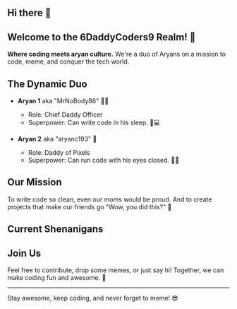 ## Hi there 👋

## Welcome to the 6DaddyCoders9 Realm! 🎉

**Where coding meets aryan culture.** We're a duo of Aryans on a mission to code, meme, and conquer the tech world.

## The Dynamic Duo

- **Aryan 1** aka "MrNoBody86" 🧙‍♂️
  - Role: Chief Daddy Officer
  - Superpower: Can write code in his sleep. 🛌💻

- **Aryan 2** aka "aryanc193" 🥷
  - Role: Daddy of Pixels
  - Superpower: Can run code with his eyes closed. 🎨👀

## Our Mission

To write code so clean, even our moms would be proud. And to create projects that make our friends go "Wow, you did this?" 👏

## Current Shenanigans


## Join Us

Feel free to contribute, drop some memes, or just say hi! Together, we can make coding fun and awesome. 🌟

---

Stay awesome, keep coding, and never forget to meme! 😎
